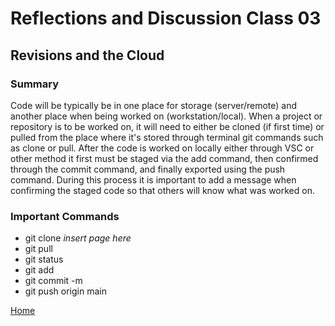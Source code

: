 # Reflections and Discussion Class 03

## Revisions and the Cloud

### Summary

Code will be typically be in one place for storage (server/remote) and another place when being worked on (workstation/local).  When a project or repository is to be worked on, it will need to either be cloned (if first time) or pulled from the place where it's stored through terminal git commands such as clone or pull.  After the code is worked on locally either through VSC or other method it first must be staged via the add command, then confirmed through the commit command, and finally exported using the push command.  During this process it is important to add a message when confirming the staged code so that others will know what was worked on.

### Important Commands

* git clone _insert page here_
* git pull
* git status
* git add
* git commit -m
* git push origin main

[Home](https://jeremy-adamson.github.io/reading-notes/)
